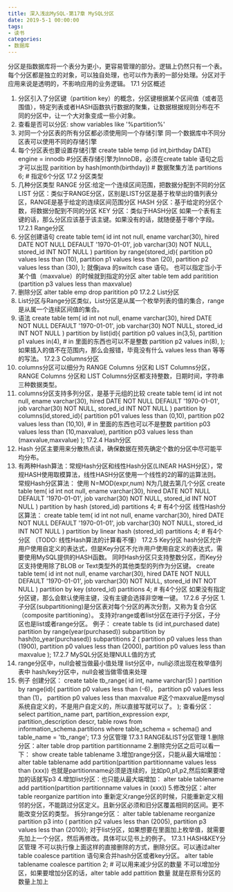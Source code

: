 ```yaml
---
title: 深入浅出MySQL-第17章 MySQL分区
date: 2019-5-1 00:00:00
tags:
- 读书
categories:
- 数据库
---
```


分区是指数据库将一个表分为更小，更容易管理的部分。逻辑上仍然只有一个表。
每个分区都是独立的对象，可以独自处理，也可以作为表的一部分处理。分区对于应用来说是透明的，不影响应用的业务逻辑。
17.1 分区概述

1. 分区引入了分区键（partition key）的概念，分区键根据某个区间值（或者范围值），特定列表或者HASH函数执行数据的聚集，让数据根据规则分布在不同的分区中，让一个大对象变成一些小对象。
2. 查看是否可以分区:  show variables like '%partition%'
3. 对同一个分区表的所有分区都必须使用同一个存储引擎
同一个数据库中不同分区表可以使用不同的存储引擎
4. 每个分区表也要设置存储引擎
create table temp (id int,birthday DATE)
engine = innodb #分区表存储引擎为InnoDB，必须在create table 语句之后才可以出现
paritition by hash(month(birthday)) # 数据聚集方法
partitions 6; # 指定6个分区
17.2 分区类型
1. 几种分区类型
RANGE 分区:给定一个连续区间范围，把数据分配到不同的分区
LIST 分区：类似于RANGE分区，区别是LIST分区是基于枚举出的值列表分区，RANGE是基于给定的连续区间范围分区
HASH 分区：基于给定的分区个数，将数据分配到不同的分区
KEY 分区：类似于HASH分区
如果一个表有主键的话，那么分区应该基于该主键。如果没有的话，就随便基于哪个字段。
17.2.1 Range分区
1. 分区创建语句
create table tem(
id int not null,
ename varchar(30),
hired DATE NOT NULL DEFAULT '1970-01-01',
job varchar(30) NOT NULL,
stored_id INT NOT NULL
)
partition by range(stored_id){
partition p0 values less than (10),
partition p1 values less than (20),
partition p2 values less than (30),
);
就像java 的switch case 语句。
也可以指定当小于某个值（maxvalue）的时候就到指定的分区
alter table tem add paritition (partition p3 values less than maxvalue)
2. 删除分区
alter table emp drop paritition p0
17.2.2 List分区
1. List分区与Range分区类似，List分区是从属一个枚举列表的值的集合，range是从属一个连续区间值的集合。
2. 语法
create table tem(
id int not null,
ename varchar(30),
hired DATE NOT NULL DEFAULT '1970-01-01',
job varchar(30) NOT NULL,
stored_id INT NOT NULL
)
partition by list(id){
partition p0 values in(3,5),
partition p1 values in(4),  # in 里面的东西也可以不是整数
partition p2 values in(8),
);
如果插入的值不在范围内，那么会报错，毕竟没有什么 values less than 等等的写法。
17.2.3 Columns分区
1. columns分区可以细分为 RANGE Columns 分区和 LIST Columns分区， RANGE Columns 分区和 LIST Columns分区都支持整数，日期时间，字符串三种数据类型。
2. columns分区支持多列分区，是基于元组的比较
create table tem(
id int not null,
ename varchar(30),
hired DATE NOT NULL DEFAULT '1970-01-01',
job varchar(30) NOT NULL,
stored_id INT NOT NULL
)
partition by columns(id,stored_id){
partition p01 values less than (0,10),
partition p02 values less than (10,10),  # in 里面的东西也可以不是整数
partition p03 values less than (10,maxvalue),
partition p03 values less than (maxvalue,maxvalue)
);
17.2.4 Hash分区
1. Hash 分区主要用来分散热点读，确保数据在预先确定个数的分区中尽可能平均分布。
2. 有两种Hash算法：常规Hash分区和线性Hash分区(LINEAR HASH分区），常规HASH使用取模算法，线性HASH分区使用一个线性的2的幂的运算法则。
常规Hash分区算法：
使用 N=MOD(expr,num) N为几就去第几个分区
create table tem(
id int not null,
ename varchar(30),
hired DATE NOT NULL DEFAULT '1970-01-01',
job varchar(30) NOT NULL,
stored_id INT NOT NULL
)
partition by hash (stored_id) partitions 4; # 有4个分区
线性Hash分区算法：
create table tem(
id int not null,
ename varchar(30),
hired DATE NOT NULL DEFAULT '1970-01-01',
job varchar(30) NOT NULL,
stored_id INT NOT NULL
)
partition by linear hash (stored_id) partitions 4; # 有4个分区
（TODO: 线性Hash算法的计算看不懂）
17.2.5 Key分区
hash分区允许用户使用自定义的表达式，但是Key分区不允许用户使用自定义的表达式，需要使用MySQL提供的HASH函数。
同时Hash分区只支持整数分区，而Key分区支持使用除了BLOB or Text类型外的其他类型的列作为分区键。
create table tem(
id int not null,
ename varchar(30),
hired DATE NOT NULL DEFAULT '1970-01-01',
job varchar(30) NOT NULL,
stored_id INT NOT NULL
)
partition by key  (stored_id) partitions 4; # 有4个分区
如果没有指定分区键，那么会默认使用主键，没有主键会选择非空唯一键。
17.2.6 子分区
1.子分区(subpartitioning)是分区表对每个分区的再次分割，又称为复合分区（composite partitioning）。
支持对range或者list分区在进行子分区，子分区也是list或者range分区。
例子：
create table ts (id int,purchased date)
partition by range(year(purchased))
subpartition by hash(to_year(purchased))
subpartitions 2
(
partition p0 values less than (1900),
partition p0 values less than (2000),
partition p0 values less than maxvalue
);
17.2.7 MySQL分区处理NULL值的方式
1. range分区中，null会被当做最小值处理
list分区中，null必须出现在枚举值列表中
hash/key分区中，null会被当做零值来处理
2. 例子
创建分区：
create table tb_range(
id int,
name varchar(5)
)
partition by range(id){
partition p0 values less than (-6)，
partition p0 values less than (1)，
partition p0 values less than maxvalue  #这个maxvalue是mysql系统自定义的，不是用户自定义的，所以直接写就可以了。
);
查看分区：
select
partition_name part,
partition_expression expr,
partition_description descr,
table rows
from
information_schema.partitions
where
table_schema = schema()
and table_name = 'tb_range';
17.3 分区管理
17.3.1 RANGE&LIST分区管理
1.删除分区：alter table drop partition partitionname
2.删除完分区之后可以看一下： show create table tablename
3.增加range分区，只能从最大端增加： alter table tablename add partition(partition  partitionname values less than (xxx))
也就是partitionname必须是连续的，比如p0,p1,p2,然后如果要增加的话就写p3
4.增加list分区：也只能从最大端增加： alter table tablename add partition(partition  partitionname values in (xxx))
5.修改分区：alter table reorganize partition into
重新定义range分区的时候，只能重新定义相邻的分区，不能跳过分区定义。且新分区必须和旧分区覆盖相同的区间。更不能改变分区的类型。
拆分range分区：
alter table tablename reorganize partition p3 into (
partition p2 values less than (2005),
partition p3 values less than (2010));
对于list分区，如果想要在里面加上枚举值，就需要先加上一个分区，然后再修改。具体可以见书上的例子。
17.3.1 HASH&KEY分区管理
不可以执行像上面这样的直接删除的方式，删除分区。可以通过alter table coalesce partition 语句来合并hash分区或者key分区。
alter table tablename coalesce partition 2; # 可以用来减少分区的数量
不可以增加分区，如果要增加分区的话，alter table add pattition 数量
就是在原有分区的数量上加上
